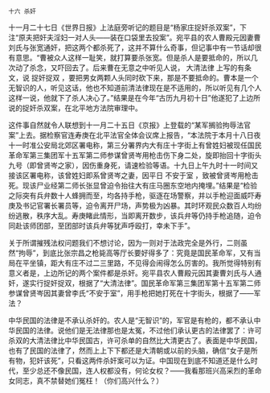     十六 杀奸 

   十一月二十七日《世界日报》上法庭旁听记的题目是“杨家庄捉奸杀双案”，下注“原夫把奸夫淫妇一对人头——装在口袋里去投案”。宛平县的农人曹殿元因妻曹刘氏与张宽通奸，把这两个都杀死了，这并不算什么奇事，但记事中有一节话却很有意思。“曹被众人这样一耻笑，就打算要杀张宽。但是杀人是要抵命的，所以几次动了杀念，又吓回去了。后来曹在无意之中听见人说， 大清法律 上写的有条文，说 捉奸捉双 ，要把男女两颗人头同时砍下来，那是不要抵命的。曹本是一个无智识的人，听见这话，他也不知道前清法律现在是不适用的，所以听见有几个人这样一说，他就下了杀人决心了。”结果是在今年“古历九月初十日”他遂犯了上边所说的捉奸杀双案，在北平地方法院审理中。

   这件事自然就令人联想到十一月二十五日《京报》上登载的“某军搁验拘辱法官案”上去。据检察官连寿庚在北平法官全体会议席上报告，“本法院于本月十八日夜十一时准公安局北郊区署电称，第三分署界内大有庄十字街上有曾姓妇被现任国民革命军第三集团军十五军第二师参谋曾贤岑用枪击伤下身二处，旋即抬回十字街头九号（即曾贤岑之家），因伤重身死，请速检验等语。十九日上午九时十一时间又接该区署电称，该曾姓妇即系曾贤岑之妻，因平日 不安于室 ，致被曾贤岑用枪击死。现该尸业经第二师长张显曾迫令抬往大有庄马圈东空地内掩埋。”结果是“检验之际突有兵弁数十人蜂拥而至，均各持手枪，驱逐在场警察，并以手枪迎面威吓寿庚及书记官署长署员等，迫令离开尸场，声势极为凶暴。其时环观民众数百人均纷纷逃散，秩序大乱。寿庚睹此情形，当即离开数步，该兵弁等仍持手枪追随，迫令同赴该师团部，至团部时该兵弁等犹声呼殴打，幸未下手”。

   关于所谓摧残法权问题我们不想讨论，因为一则对于法政完全是外行，二则虽然“拘辱”，到底比张宗昌之枪毙高等厅长要好得多了：究竟是国民革命军，又有当局在平坐镇，距大有庄不过二三里路，不见得会闹得怎么厉害的。我所觉得特别有意义者是，上边所记的两个案件都是杀奸。宛平县农人曹殿元因其妻曹刘氏与人通奸，遂实行捉奸捉双，根据了“大清法律”。国民革命军第三集团军第十五军第二师参谋曾贤岑因其妻曾李氏“不安于室”，用手枪把她打死在十字街头，根据了——军法？

   中华民国的法律是不承认杀奸的。农人是“无智识”的，军官是有枪的，都不承认中华民国的法律。说他们是无法律那也是太冤，不过他们承认更古的法律罢了：许可杀双的大清法律比中华民国古，许可杀单的自然比大清更古了。表面是中华民国，也有了民国的法律了，然而上上下下都还是大清朝或以前的头脑，确信“女子是所有物，犯奸该死”，只看这两件杀奸案可以为证。中国现在到底不知道还是什么时代，至少总还不像民国，连人权都没有，何论女权？——我看那班兴高采烈的革命女同志，真不禁替她们冤枉！（你们高兴什么？）

